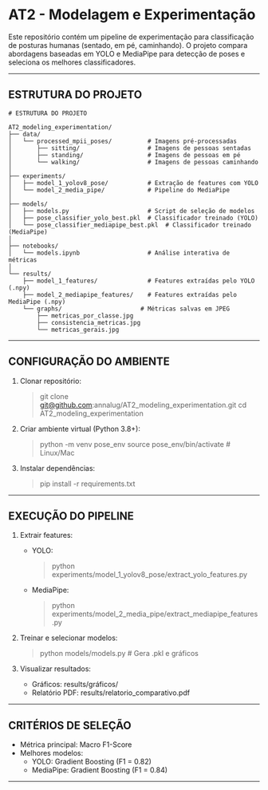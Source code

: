AT2 - Modelagem e Experimentação
================================

Este repositório contém um pipeline de experimentação para classificação de posturas humanas (sentado, em pé, caminhando). O projeto compara abordagens baseadas em YOLO e MediaPipe para detecção de poses e seleciona os melhores classificadores.

--------------------------------

ESTRUTURA DO PROJETO
--------------------
```
# ESTRUTURA DO PROJETO

AT2_modeling_experimentation/
├── data/
│   └── processed_mpii_poses/          # Imagens pré-processadas
│       ├── sitting/                   # Imagens de pessoas sentadas
│       ├── standing/                  # Imagens de pessoas em pé
│       └── walking/                   # Imagens de pessoas caminhando
│
├── experiments/
│   ├── model_1_yolov8_pose/           # Extração de features com YOLO
│   └── model_2_media_pipe/            # Pipeline do MediaPipe
│
├── models/
│   ├── models.py                      # Script de seleção de modelos
│   ├── pose_classifier_yolo_best.pkl  # Classificador treinado (YOLO)
│   └── pose_classifier_mediapipe_best.pkl  # Classificador treinado (MediaPipe)
│
├── notebooks/
│   └── models.ipynb                   # Análise interativa de métricas
│
└── results/
    ├── model_1_features/              # Features extraídas pelo YOLO (.npy)
    ├── model_2_mediapipe_features/    # Features extraídas pelo MediaPipe (.npy)
    └── graphs/                      # Métricas salvas em JPEG
        ├── metricas_por_classe.jpg
        ├── consistencia_metricas.jpg
        └── metricas_gerais.jpg
```
--------------------------------

CONFIGURAÇÃO DO AMBIENTE
------------------------

1. Clonar repositório:
   > git clone git@github.com:annalug/AT2_modeling_experimentation.git
   > cd AT2_modeling_experimentation

2. Criar ambiente virtual (Python 3.8+):
   > python -m venv pose_env
   > source pose_env/bin/activate  # Linux/Mac

3. Instalar dependências:
   > pip install -r requirements.txt

--------------------------------

EXECUÇÃO DO PIPELINE
--------------------

1. Extrair features:
   - YOLO:
     > python experiments/model_1_yolov8_pose/extract_yolo_features.py
   - MediaPipe:
     > python experiments/model_2_media_pipe/extract_mediapipe_features.py

2. Treinar e selecionar modelos:
   > python models/models.py  # Gera .pkl e gráficos

3. Visualizar resultados:
   - Gráficos: results/gráficos/
   - Relatório PDF: results/relatorio_comparativo.pdf

--------------------------------

CRITÉRIOS DE SELEÇÃO
--------------------
- Métrica principal: Macro F1-Score
- Melhores modelos:
  * YOLO: Gradient Boosting (F1 = 0.82)
  * MediaPipe: Gradient Boosting (F1 = 0.84)

--------------------------------

